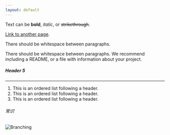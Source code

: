 ```yaml
---
layout: default
---
```


Text can be **bold**, _italic_, or ~~strikethrough~~.

[Link to another page](./another-page.html).

There should be whitespace between paragraphs.

There should be whitespace between paragraphs. We recommend including a README, or a file with information about your project.

##### Header 5

* * *

1.  This is an ordered list following a header.
2.  This is an ordered list following a header.
3.  This is an ordered list following a header.



###### 常识

![Branching](../swdt/xc/cs/fl/fbdjzf.png)


